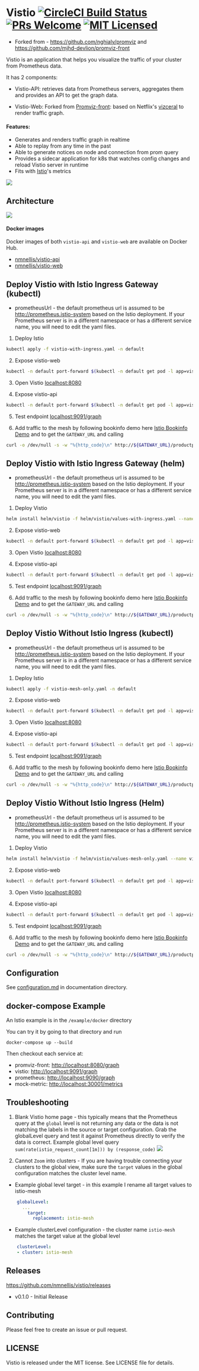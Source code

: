 # Vistio [![CircleCI Build Status](https://circleci.com/gh/nmnellis/vistio.svg?style=shield)](https://circleci.com/gh/nmnellis/vistio) [![PRs Welcome](https://img.shields.io/badge/PRs-welcome-brightgreen.svg?style=flat)](http://makeapullrequest.com) [![MIT Licensed](https://img.shields.io/badge/license-MIT-blue.svg)](https://github.com/nmnellis/vistio/blob/master/LICENSE)

* Forked from - https://github.com/nghialv/promviz and https://github.com/mjhd-devlion/promviz-front 

Vistio is an application that helps you visualize the traffic of your cluster from Prometheus data.

It has 2 components:

- Vistio-API: retrieves data from Prometheus servers, aggregates them and provides an API to get the graph data.

- Vistio-Web: Forked from [Promviz-front](https://github.com/mjhd-devlion/promviz-front): based on Netflix's [vizceral](https://github.com/Netflix/vizceral) to render traffic graph.

#### Features:
- Generates and renders traffic graph in realtime
- Able to replay from any time in the past
- Able to generate notices on node and connection from prom query
- Provides a sidecar application for k8s that watches config changes and reload Vistio server in runtime
- Fits with [Istio](https://istio.io)'s metrics

![](https://github.com/nmnellis/vistio/blob/master/documentation/sample.png)

## Architecture

![](https://github.com/nmnellis/vistio/blob/master/documentation/architecture.png)

#### Docker images

Docker images of both `vistio-api` and `vistio-web` are available on Docker Hub.

- [nmnellis/vistio-api](https://hub.docker.com/r/nmnellis/vistio-api)
- [nmnellis/vistio-web](https://hub.docker.com/r/nmnellis/vistio-web)


## Deploy Vistio with Istio Ingress Gateway (kubectl)

* prometheusUrl - the default prometheus url is assumed to be <http://prometheus.istio-system> based on the Istio deployment. If your Prometheus server is in a different namespace or has a different service name, you will need to edit the yaml files.

1. Deploy Istio
```sh
kubectl apply -f vistio-with-ingress.yaml -n default
```

2. Expose vistio-web
```sh
kubectl -n default port-forward $(kubectl -n default get pod -l app=vistio-web -o jsonpath='{.items[0].metadata.name}') 8080:8080 &
```

3. Open Vistio <localhost:8080>

4. Expose vistio-api
```sh
kubectl -n default port-forward $(kubectl -n default get pod -l app=vistio-api -o jsonpath='{.items[0].metadata.name}') 9091:9091 &
```

5. Test endpoint <localhost:9091/graph>

6. Add traffic to the mesh by following bookinfo demo here [Istio Bookinfo Demo](https://istio.io/docs/guides/bookinfo/) and to get the `GATEWAY_URL` and calling
```sh
curl -o /dev/null -s -w "%{http_code}\n" http://${GATEWAY_URL}/productpage
```

## Deploy Vistio with Istio Ingress Gateway (helm)

* prometheusUrl - the default prometheus url is assumed to be <http://prometheus.istio-system> based on the Istio deployment. If your Prometheus server is in a different namespace or has a different service name, you will need to edit the yaml files.

1. Deploy Vistio

```sh
helm install helm/vistio -f helm/vistio/values-with-ingress.yaml --name vistio --namespace default
```

2. Expose vistio-web
```sh
kubectl -n default port-forward $(kubectl -n default get pod -l app=vistio-web -o jsonpath='{.items[0].metadata.name}') 8080:8080 &
```

3. Open Vistio <localhost:8080>

4. Expose vistio-api
```sh
kubectl -n default port-forward $(kubectl -n default get pod -l app=vistio-api -o jsonpath='{.items[0].metadata.name}') 9091:9091 &
```

5. Test endpoint <localhost:9091/graph>

6. Add traffic to the mesh by following bookinfo demo here [Istio Bookinfo Demo](https://istio.io/docs/guides/bookinfo/) and to get the `GATEWAY_URL` and calling
```sh
curl -o /dev/null -s -w "%{http_code}\n" http://${GATEWAY_URL}/productpage
```


## Deploy Vistio Without Istio Ingress (kubectl)

* prometheusUrl - the default prometheus url is assumed to be <http://prometheus.istio-system> based on the Istio deployment. If your Prometheus server is in a different namespace or has a different service name, you will need to edit the yaml files.

1. Deploy Istio
```sh
kubectl apply -f vistio-mesh-only.yaml -n default
```

2. Expose vistio-web
```sh
kubectl -n default port-forward $(kubectl -n default get pod -l app=vistio-web -o jsonpath='{.items[0].metadata.name}') 8080:8080 &
```

3. Open Vistio <localhost:8080>

4. Expose vistio-api
```sh
kubectl -n default port-forward $(kubectl -n default get pod -l app=vistio-api -o jsonpath='{.items[0].metadata.name}') 9091:9091 &
```

5. Test endpoint <localhost:9091/graph>

6. Add traffic to the mesh by following bookinfo demo here [Istio Bookinfo Demo](https://istio.io/docs/guides/bookinfo/) and to get the `GATEWAY_URL` and calling
```sh
curl -o /dev/null -s -w "%{http_code}\n" http://${GATEWAY_URL}/productpage
```

## Deploy Vistio Without Istio Ingress (Helm)

* prometheusUrl - the default prometheus url is assumed to be <http://prometheus.istio-system> based on the Istio deployment. If your Prometheus server is in a different namespace or has a different service name, you will need to edit the yaml files.

1. Deploy Vistio

```sh
helm install helm/vistio -f helm/vistio/values-mesh-only.yaml --name vistio --namespace default
```

2. Expose vistio-web
```sh
kubectl -n default port-forward $(kubectl -n default get pod -l app=vistio-web -o jsonpath='{.items[0].metadata.name}') 8080:8080 &
```

3. Open Vistio <localhost:8080>

4. Expose vistio-api
```sh
kubectl -n default port-forward $(kubectl -n default get pod -l app=vistio-api -o jsonpath='{.items[0].metadata.name}') 9091:9091 &
```

5. Test endpoint <localhost:9091/graph>

6. Add traffic to the mesh by following bookinfo demo here [Istio Bookinfo Demo](https://istio.io/docs/guides/bookinfo/) and to get the `GATEWAY_URL` and calling
```sh
curl -o /dev/null -s -w "%{http_code}\n" http://${GATEWAY_URL}/productpage
```

## Configuration

See [configuration.md](https://github.com/nmnellis/vistio/blob/master/documentation/configuration.md) in documentation directory.

## docker-compose Example

An Istio example is in the `/example/docker` directory

You can try it by going to that directory and run

```
docker-compose up --build
```

Then checkout each service at:
- promviz-front: [http://localhost:8080/graph](http://localhost:8080/)
- vistio: [http://localhost:9091/graph](http://localhost:9091/graph)
- prometheus: [http://localhost:9090/graph](http://localhost:9090/graph)
- mock-metric: [http://localhost:30001/metrics](http://localhost:30001/metrics)

## Troubleshooting

1. Blank Vistio home page - this typically means that the Prometheus query at the `global` level is not returning any data or the data is not matching the labels in the source or target configuration. Grab the globalLevel query and test it against Prometheus directly to verify the data is correct. Example global level query `sum(rate(istio_request_count[1m])) by (response_code)`
![](https://github.com/nmnellis/vistio/blob/master/documentation/blank-screen.png)


2. Cannot `Zoom` into clusters - If you are having trouble connecting your clusters to the global view, make sure the `target` values in the global configuration matches the cluster level name.

* Example global level target - in this example I rename all target values to istio-mesh
```yaml
    globalLevel:
      ...
        target:
          replacement: istio-mesh
```

* Example clusterLevel configuration - the cluster name `istio-mesh` matches the target value at the global level
```yaml
    clusterLevel:
    - cluster: istio-mesh
```

## Releases

https://github.com/nmnellis/vistio/releases

* v0.1.0 - Initial Release

## Contributing

Please feel free to create an issue or pull request.

## LICENSE

Vistio is released under the MIT license. See LICENSE file for details.
